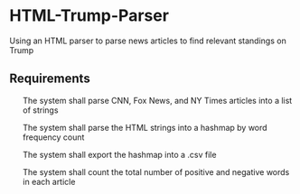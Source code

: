 # HTML-Trump-Parser
Using an HTML parser to parse news articles to find relevant standings on Trump

## Requirements
<ul>The system shall parse CNN, Fox News, and NY Times articles into a list of strings</ul>
<ul>The system shall parse the HTML strings into a hashmap by word frequency count</ul>
<ul>The system shall export the hashmap into a .csv file</ul>
<ul>The system shall count the total number of positive and negative words in each article</ul>
